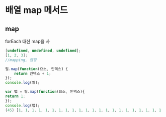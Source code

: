 # 배열 map 메서드

## map

forEach 대신 map을 사

```javascript
[undefined, undefined, undefined];
[1, 2, 3];
//mapping, 맵핑

필.map(function(요소, 인덱스) {
    return 인덱스 + 1;
});
console.log(필);
```

```javascript
var 맵 = 필.map(function(요소, 인덱스){
return 1;
});
console.log(맵);
(45) [1, 1, 1, 1, 1, 1, 1, 1, 1, 1, 1, 1, 1, 1, 1, 1, 1, 1, 1, 1, 1, 1, 1, 1, 1, 1, 1, 1, 1, 1, 1, 1, 1, 1, 1, 1, 1, 1, 1, 1, 1, 1, 1, 1, 1]
```


